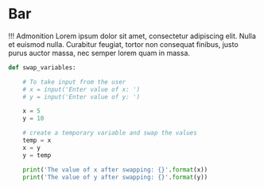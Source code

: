 # Bar

!!! Admonition
    Lorem ipsum dolor sit amet, consectetur adipiscing elit. Nulla et euismod
    nulla. Curabitur feugiat, tortor non consequat finibus, justo purus auctor
    massa, nec semper lorem quam in massa.

```python
def swap_variables:

    # To take input from the user
    # x = input('Enter value of x: ')
    # y = input('Enter value of y: ')

    x = 5
    y = 10

    # create a temporary variable and swap the values
    temp = x
    x = y
    y = temp

    print('The value of x after swapping: {}'.format(x))
    print('The value of y after swapping: {}'.format(y))
```
